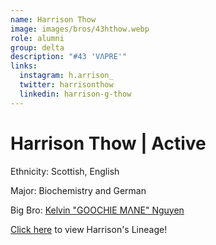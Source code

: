 ```yaml
---
name: Harrison Thow
image: images/bros/43hthow.webp
role: alumni
group: delta
description: "#43 'VΛPRE'"
links:
  instagram: h.arrison_
  twitter: harrisonthow
  linkedin: harrison-g-thow
---
```


# Harrison Thow | Active
Ethnicity: Scottish, English

Major: Biochemistry and German

Big Bro: [Kelvin "GOOCHIE MΛNE" Nguyen](25knguyen)

[Click here](/ujis/) to view Harrison's Lineage!